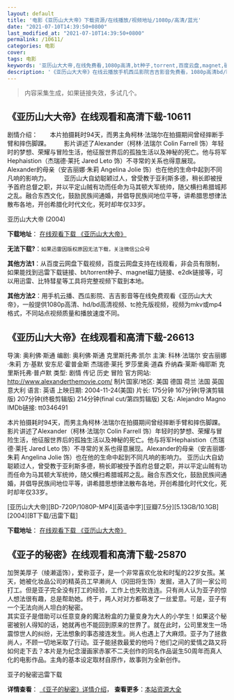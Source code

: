 ```yaml
---
layout: default
title: '电影《亚历山大大帝》下载资源/在线播放/视频地址/1080p/高清/蓝光'
date: "2021-07-10T14:39:50+0800"
last_modified_at: "2021-07-10T14:39:50+0800"
permalink: /10611/
categories: 电影
cover:
tags: 电影
keywords: '亚历山大大帝,在线免费看,1080p高清,bt种子,torrent,百度云盘,magnet,磁力链,迅雷下载资源'
description: '《亚历山大大帝》在线云播放手机西瓜影院吉吉影音免费看，1080p高清bd/hd未删减完整版和tc抢先枪版，mkv/mp4格式，附带bt/torrent种子、magnet/磁力链、百度云盘、网盘资源迅雷下载链接'
---
```


>内容采集生成，如果链接失效，多试几个。


## 《亚历山大大帝》在线观看和高清下载-10611

剧情介绍：　　本片拍摄耗时94天，而男主角柯林·法瑞尔在拍摄期间曾经摔断手臂和摔伤脚踝。 　　影片讲述了Alexander（柯林·法瑞尔 Colin Farrell 饰）年轻时的梦想、荣耀与冒险生活，他征服世界后的孤独生活以及神秘的死亡。他与将军Hephaistion（杰瑞德·莱托 Jared Leto 饰）不寻常的关系也得意展现。Alexander的母亲（安吉丽娜·朱莉 Angelina Jolie 饰）也在他的生命中起到不同凡响的影响力。 　　亚历山大自幼聪颖过人，曾受教于亚利斯多德，稍长即被授予首府总督之职，并以平定山贼有功而任命为马其顿大军统帅，随父横扫希腊城邦之乱。融合东西文化，鼓励民族间通婚，并倡导民族间地位平等，讲希腊思想律法散布各地，开创希腊化时代文化，死时却年仅33岁。


亚历山大大帝 (2004)

**下载地址**： [在线观看下载 《亚历山大大帝》](https://www.btbtdy.me/btdy/dy8246.html) 


**无法下载?**：`如果迅雷因版权原因无法下载，关注微信公众号 `

**其他方法1**：从百度云网盘下载视频，百度云网盘支持在线观看，非会员有限制，如果能找到迅雷下载链接、bt/torrent种子、magnet磁力链接、e2dk链接等，可以用迅雷、比特彗星等工具将完整视频下载到本地。

**其他方法2**：用手机云播、西瓜影院、吉吉影音等在线免费观看《亚历山大大帝》，一般提供1080p高清、hd/bd高清视频、tc抢先版视频，视频为mkv或mp4格式，不同站点视频质量和播放速度不同。


## 《亚历山大大帝》在线观看和高清下载-26613

导演: 奥利佛·斯通 编剧: 奥利佛·斯通 克里斯托弗·凯尔 主演: 科林·法瑞尔 安吉丽娜·朱莉 方·基默 安东尼·霍普金斯 杰瑞德·莱托 罗莎里奥·道森 乔纳森·莱斯·梅耶斯 克里斯托弗·普卢默 类型: 剧情 传记 历史 冒险 官方网站: http://www.alexanderthemovie.com/ 制片国家/地区: 美国 德国 荷兰 法国 英国 意大利 语言: 英语 上映日期: 2004-11-24(美国) 片长: 175分钟 167分钟(导演剪辑版) 207分钟(终极剪辑版) 214分钟(final cut/第四剪辑版) 又名: Alejandro Magno IMDb链接: tt0346491

本片拍摄耗时94天，而男主角柯林·法瑞尔在拍摄期间曾经摔断手臂和摔伤脚踝。 影片讲述了Alexander（柯林·法瑞尔 Colin Farrell 饰）年轻时的梦想、荣耀与冒险生活，他征服世界后的孤独生活以及神秘的死亡。他与将军Hephaistion（杰瑞德·莱托 Jared Leto 饰）不寻常的关系也得意展现。Alexander的母亲（安吉丽娜·朱莉 Angelina Jolie 饰）也在他的生命中起到不同凡响的影响力。 亚历山大自幼聪颖过人，曾受教于亚利斯多德，稍长即被授予首府总督之职，并以平定山贼有功而任命为马其顿大军统帅，随父横扫希腊城邦之乱。融合东西文化，鼓励民族间通婚，并倡导民族间地位平等，讲希腊思想律法散布各地，开创希腊化时代文化，死时却年仅33岁。


[亚历山大大帝][BD-720P/1080P-MP4][英语中字][豆瓣7.5分][5.13GB/10.1GB][2004][BT下载/迅雷下载]

**下载地址**： [在线观看下载 《亚历山大大帝》](https://www.btdx8.com/torrent/ylsddd_2004.html) 


## 《亚子的秘密》在线观看和高清下载-25870

加贺美厚子（绫濑遥饰），爱称亚子，是一个非常喜欢化妆和时髦的22岁女孩。某天，她被化妆品公司的精英员工早濑尚人（冈田将生饰）发掘，进入了同一家公司打工。但是亚子完全没有打工的经验，工作上也失败连连。只有尚人认为亚子的惊人想法很有趣，总是帮助她。终于，两人对对方都萌发了一丝爱意。可是，亚子有一个无法向尚人坦白的秘密。<br />其实亚子是借助可以任意变身的魔法粉盒的力量变身为大人的小学生！如果这个秘密被别人得知的话，她就再也不能回到原来的世界了。就在此时，公司里发生一场震惊世人的纠纷，无法想象的事态接连发生。尚人也遇上了大麻烦。亚子为了拯救尚人，不顾一切地采取了行动。亚子能拯救最爱的他吗？他们之间的爱情之路又将如何走下去？本片是为纪念漫画家赤冢不二夫创作的同名作品诞生50周年而真人化的电影作品。主角的基本设定取材自原作，故事则为全新创作。</p>


亚子的秘密迅雷下载

**详情查看**： [《亚子的秘密》详情介绍](/movie/25870/)， **查看更多**：[本站资源大全](/movie/t/all/)

